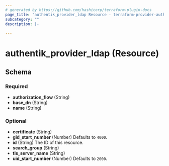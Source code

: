 ```yaml
---
# generated by https://github.com/hashicorp/terraform-plugin-docs
page_title: "authentik_provider_ldap Resource - terraform-provider-authentik"
subcategory: ""
description: |-
  
---
```


# authentik_provider_ldap (Resource)





<!-- schema generated by tfplugindocs -->
## Schema

### Required

- **authorization_flow** (String)
- **base_dn** (String)
- **name** (String)

### Optional

- **certificate** (String)
- **gid_start_number** (Number) Defaults to `4000`.
- **id** (String) The ID of this resource.
- **search_group** (String)
- **tls_server_name** (String)
- **uid_start_number** (Number) Defaults to `2000`.


